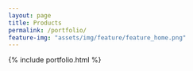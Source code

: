 ```yaml
---
layout: page
title: Products
permalink: /portfolio/
feature-img: "assets/img/feature/feature_home.png"
---
```


{% include portfolio.html %}
